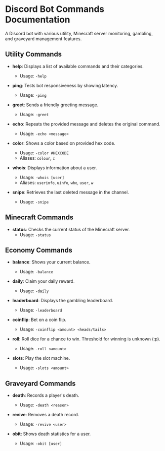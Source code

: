 # Discord Bot Commands Documentation

A Discord bot with various utility, Minecraft server monitoring, gambling, and graveyard management features.

## Utility Commands

- **help**: Displays a list of available commands and their categories.
  - Usage: `-help`

- **ping**: Tests bot responsiveness by showing latency.
  - Usage: `-ping`

- **greet**: Sends a friendly greeting message.
  - Usage: `-greet`

- **echo**: Repeats the provided message and deletes the original command.
  - Usage: `-echo <message>`

- **color**: Shows a color based on provided hex code.
  - Usage: `-color #HEXCODE`
  - Aliases: `colour`, `c`

- **whois**: Displays information about a user.
  - Usage: `-whois [user]`
  - Aliases: `userinfo`, `uinfo`, `who`, `user`, `w`

- **snipe**: Retrieves the last deleted message in the channel.
  - Usage: `-snipe`

## Minecraft Commands

- **status**: Checks the current status of the Minecraft server.
  - Usage: `-status`

## Economy Commands

- **balance**: Shows your current balance.
  - Usage: `-balance`

- **daily**: Claim your daily reward.
  - Usage: `-daily`

- **leaderboard**: Displays the gambling leaderboard.
  - Usage: `-leaderboard`

- **coinflip**: Bet on a coin flip.
  - Usage: `-coinflip <amount> <heads/tails>`

- **roll**: Roll dice for a chance to win. Threshold for winning is unknown (:p).
  - Usage: `-roll <amount>`

- **slots**: Play the slot machine.
  - Usage: `-slots <amount>`

## Graveyard Commands

- **death**: Records a player's death.
  - Usage: `-death <reason>`

- **revive**: Removes a death record.
  - Usage: `-revive <user>`

- **obit**: Shows death statistics for a user.
  - Usage: `-obit [user]`

